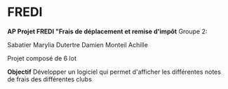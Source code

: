 # FREDI

**AP Projet FREDI "Frais de déplacement et remise d'impôt**
Groupe 2:

Sabatier Marylia
Dutertre Damien
Monteil Achille

Projet composé de 6 lot

**Objectif**
Développer un logiciel qui permet d'afficher les différentes notes de frais des différentes clubs
